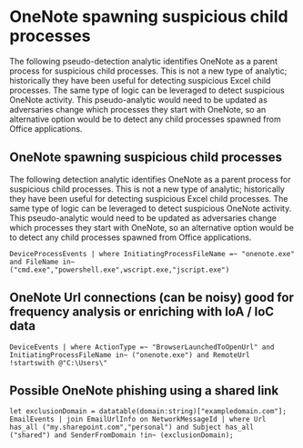 # OneNote spawning suspicious child processes
The following pseudo-detection analytic identifies OneNote as a parent process for suspicious child processes. This is not a new type of analytic; historically they have been useful for detecting suspicious Excel child processes. The same type of logic can be leveraged to detect suspicious OneNote activity. This pseudo-analytic would need to be updated as adversaries change which processes they start with OneNote, so an alternative option would be to detect any child processes spawned from Office applications.

## OneNote spawning suspicious child processes
The following detection analytic identifies OneNote as a parent process for suspicious child processes. This is not a new type of analytic; historically they have been useful for detecting suspicious Excel child processes. The same type of logic can be leveraged to detect suspicious OneNote activity. This pseudo-analytic would need to be updated as adversaries change which processes they start with OneNote, so an alternative option would be to detect any child processes spawned from Office applications.


`DeviceProcessEvents
| where InitiatingProcessFileName =~ "onenote.exe" and FileName in~ ("cmd.exe","powershell.exe",wscript.exe,"jscript.exe")`


## OneNote Url connections (can be noisy) good for frequency analysis or enriching with IoA / IoC data

`DeviceEvents
| where ActionType =~ "BrowserLaunchedToOpenUrl" and InitiatingProcessFileName in~ ("onenote.exe") and RemoteUrl !startswith @"C:\Users\"`


## Possible OneNote phishing using a shared link

`let exclusionDomain = datatable(domain:string)["exampledomain.com"];
EmailEvents
| join EmailUrlInfo on NetworkMessageId
| where Url has_all ("my.sharepoint.com","personal") and Subject has_all ("shared") and SenderFromDomain !in~ (exclusionDomain);`
